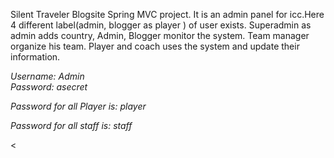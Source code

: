 Silent Traveler Blogsite
Spring MVC  project. It is an admin panel for icc.Here 4 different label(admin, blogger as player  ) of user exists.  Superadmin as admin adds country, Admin, Blogger monitor the system.
Team manager organize his team. Player and coach uses the system and update their information.

<i>Username: Admin</i></br>
<i>Password: asecret</i></br>


<i>Password for all Player is: player</i></br>

<i>Password for all staff is: staff</i></br>



<

